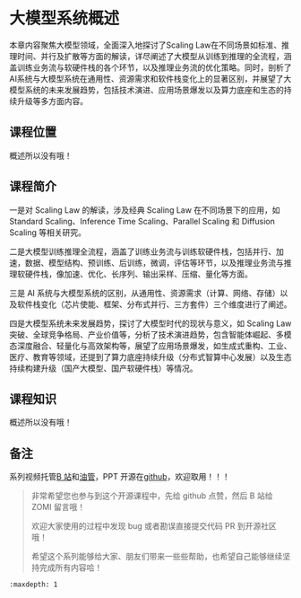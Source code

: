 <!--Copyright © ZOMI 适用于[License](https://github.com/chenzomi12/AIInfra)版权许可-->

# 大模型系统概述

本章内容聚焦大模型领域，全面深入地探讨了Scaling Law在不同场景如标准、推理时间、并行及扩散等方面的解读，详尽阐述了大模型从训练到推理的全流程，涵盖训练业务流与软硬件栈的各个环节，以及推理业务流的优化策略。同时，剖析了AI系统与大模型系统在通用性、资源需求和软件栈变化上的显著区别，并展望了大模型系统的未来发展趋势，包括技术演进、应用场景爆发以及算力底座和生态的持续升级等多方面内容。

## 课程位置

概述所以没有哦！

## 课程简介

一是对 Scaling Law 的解读，涉及经典 Scaling Law 在不同场景下的应用，如 Standard Scaling、Inference Time Scaling、Parallel Scaling 和 Diffusion Scaling 等相关研究。

二是大模型训练推理全流程，涵盖了训练业务流与训练软硬件栈，包括并行、加速，数据、模型结构、预训练、后训练，微调，评估等环节，以及推理业务流与推理软硬件栈，像加速、优化、长序列、输出采样、压缩、量化等方面。

三是 AI 系统与大模型系统的区别，从通用性、资源需求（计算、网络、存储）以及软件栈变化（芯片使能、框架、分布式并行、三方套件）三个维度进行了阐述。

四是大模型系统未来发展趋势，探讨了大模型时代的现状与意义，如 Scaling Law 突破、全球竞争格局、产业价值等，分析了技术演进趋势，包含智能体崛起、多模态深度融合、轻量化与高效架构等，展望了应用场景爆发，如生成式重构、工业、医疗、教育等领域，还提到了算力底座持续升级（分布式智算中心发展）以及生态持续构建升级（国产大模型、国产软硬件栈）等情况。

## 课程知识

概述所以没有哦！

## 备注

系列视频托管[B 站](https://space.bilibili.com/517221395)和[油管](https://www.youtube.com/@ZOMI666/playlists)，PPT 开源在[github](https://github.com/chenzomi12/AIInfra)，欢迎取用！！！

> 非常希望您也参与到这个开源课程中，先给 github 点赞，然后 B 站给 ZOMI 留言哦！
>
> 欢迎大家使用的过程中发现 bug 或者勘误直接提交代码 PR 到开源社区哦！
>
> 希望这个系列能够给大家、朋友们带来一些些帮助，也希望自己能够继续坚持完成所有内容哈！

```{toctree}
:maxdepth: 1

```